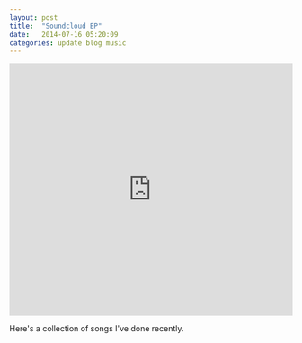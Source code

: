 ```yaml
---
layout: post
title:  "Soundcloud EP"
date:   2014-07-16 05:20:09
categories: update blog music
---
```


<iframe width="100%" height="450" scrolling="no" frameborder="no" src="https://w.soundcloud.com/player/?url=https%3A//api.soundcloud.com/playlists/25850147&amp;auto_play=false&amp;hide_related=false&amp;show_comments=true&amp;show_user=true&amp;show_reposts=false&amp;visual=true"></iframe>

Here's a collection of songs I've done recently.
